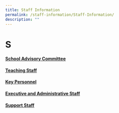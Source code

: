 ```yaml
---
title: Staff Information
permalink: /staff-information/Staff-Information/
description: ""
---
```

S
=================
#### [School Advisory Committee](/Staff-Information/School-Advisory-Committee/)

#### [Teaching Staff](/teaching-staff/Teaching-Staff/)

#### [Key Personnel](/Staff-Information/Key-Personnel/)

#### [Executive and Administrative Staff](/Staff-Information/Executive-and-Administrative-Staff/)

#### [Support Staff](/Staff-Information/Support-Staff/)